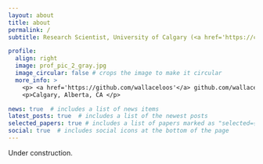 ```yaml
---
layout: about
title: about
permalink: /
subtitle: Research Scientist, University of Calgary (<a href='https://cumming.ucalgary.ca/centre/image-processing-analysis'>Affiliation</a>)

profile:
  align: right
  image: prof_pic_2_gray.jpg
  image_circular: false # crops the image to make it circular
  more_info: >
    <p> <a href='https://github.com/wallaceloos'</a> github.com/wallaceloos </p>
    <p>Calgary, Alberta, CA </p>

news: true  # includes a list of news items
latest_posts: true  # includes a list of the newest posts
selected_papers: true # includes a list of papers marked as "selected={true}"
social: true  # includes social icons at the bottom of the page
---
```


Under construction.
